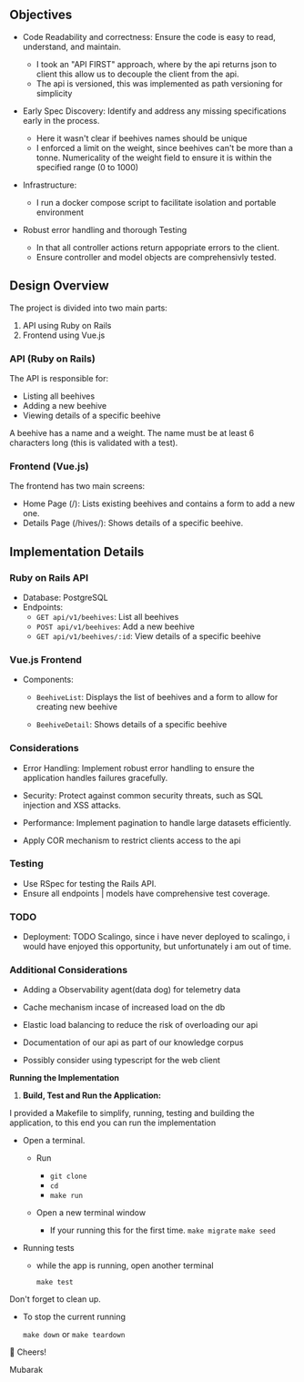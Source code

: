 ## Objectives

- Code Readability and correctness: Ensure the code is easy to read, understand, and maintain.

  - I took an "API FIRST" approach, where by the api returns json to client this allow us to decouple the client from the api.
  - The api is versioned, this was implemented as path versioning for simplicity

- Early Spec Discovery: Identify and address any missing specifications early in the process.

  - Here it wasn't clear if beehives names should be unique
  - I enforced a limit on the weight, since beehives can't be more than a tonne. Numericality of the weight field to ensure it is within the specified range (0 to 1000)

- Infrastructure:

  - I run a docker compose script to facilitate isolation and portable environment

- Robust error handling and thorough Testing
  - In that all controller actions return appopriate errors to the client.
  - Ensure controller and model objects are comprehensivly tested.

## Design Overview

The project is divided into two main parts:

1.  API using Ruby on Rails
2.  Frontend using Vue.js

### API (Ruby on Rails)

The API is responsible for:

- Listing all beehives
- Adding a new beehive
- Viewing details of a specific beehive

A beehive has a name and a weight. The name must be at least 6 characters long (this is validated with a test).

### Frontend (Vue.js)

The frontend has two main screens:

- Home Page (/): Lists existing beehives and contains a form to add a new one.
- Details Page (/hives/): Shows details of a specific beehive.

## Implementation Details

### Ruby on Rails API

- Database: PostgreSQL
- Endpoints:
  - `GET api/v1/beehives`: List all beehives
  - `POST api/v1/beehives`: Add a new beehive
  - `GET api/v1/beehives/:id`: View details of a specific beehive

### Vue.js Frontend

- Components:

  - `BeehiveList`: Displays the list of beehives and a form to allow for creating new beehive

  - `BeehiveDetail`: Shows details of a specific beehive

### Considerations

- Error Handling: Implement robust error handling to ensure the application handles failures gracefully.

- Security: Protect against common security threats, such as SQL injection and XSS attacks.

- Performance: Implement pagination to handle large datasets efficiently.

- Apply COR mechanism to restrict clients access to the api

### Testing

- Use RSpec for testing the Rails API.
- Ensure all endpoints | models have comprehensive test coverage.

### TODO

- Deployment: TODO Scalingo, since i have never deployed to scalingo, i would have enjoyed this opportunity, but unfortunately i am out of time.

### Additional Considerations

- Adding a Observability agent(data dog) for telemetry data

- Cache mechanism incase of increased load on the db

- Elastic load balancing to reduce the risk of overloading our api

- Documentation of our api as part of our knowledge corpus

- Possibly consider using typescript for the web client

**Running the Implementation**

1.  **Build, Test and Run the Application:**

I provided a Makefile to simplify, running, testing and building the application, to this end you can run the implementation

- Open a terminal.

  - Run

    - `git clone `
    - `cd `
    - `make run`

  - Open a new terminal window
    - If your running this for the first time.
      `make migrate`
      `make seed`

- Running tests

  - while the app is running, open another terminal

    `make test`

Don't forget to clean up.

- To stop the current running

  `make down` or `make teardown`

🍻 Cheers!

Mubarak
